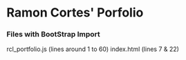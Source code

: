 # Ramon Cortes' Porfolio

### Files with BootStrap Import

rcl_portfolio.js (lines around 1 to 60)
index.html (lines 7 & 22)
